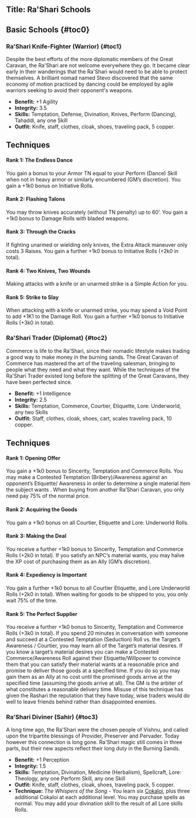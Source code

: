 Title: Ra'Shari Schools
---
## <span>Basic Schools</span> {#toc0}

### <span>Ra'Shari Knife-Fighter (Warrior)</span> {#toc1}

Despite the best efforts of the more diplomatic members of the Great Caravan, the Ra'Shari are not welcome everywhere they go. It became clear early in their wanderings that the Ra'Shari would need to be able to protect themselves. A brilliant nomad named Stevo discovered that the same economy of motion practiced by dancing could be employed by agile warriors seeking to avoid their opponent's weapons.

- <strong>Benefit:</strong> +1 Agility
- <strong>Integrity:</strong> 3.5
- <strong>Skills:</strong> Temptation, Defense, Divination, Knives, Perform (Dancing), Tahaddi, any one Skill
- <strong>Outfit:</strong> Knife, staff, clothes, cloak, shoes, traveling pack, 5 copper.

## <strong>Techniques</strong>
#### Rank 1: The Endless Dance

You gain a bonus to your Armor TN equal to your Perform (Dance) Skill when not in heavy armor or similarly encumbered (GM’s discretion). You gain a +1k0 bonus on Initiative Rolls.
#### Rank 2: Flashing Talons

You may throw knives accurately (without TN penalty) up to 60’. You gain a +1k0 bonus to Damage Rolls with bladed weapons.
#### Rank 3: Through the Cracks

If fighting unarmed or wielding only knives, the Extra Attack maneuver only costs 3 Raises. You gain a further +1k0 bonus to Initiative Rolls (+2k0 in total).
#### Rank 4: Two Knives, Two Wounds

Making attacks with a knife or an unarmed strike is a Simple Action for you.
#### Rank 5: Strike to Slay

When attacking with a knife or unarmed strike, you may spend a Void Point to add +1K1 to the Damage Roll. You gain a further +1k0 bonus to Initiative Rolls (+3k0 in total).
### <span>Ra'Shari Trader (Diplomat)</span> {#toc2}

Commerce is life to the Ra'Shari, since their nomadic lifestyle makes trading a good way to make money in the burning sands. The Great Caravan of Commerce has mastered the art of the traveling salesman, bringing to people what they need and what they want. While the techniques of the Ra'Shari Trader existed long before the splitting of the Great Caravans, they have been perfected since.

- <strong>Benefit:</strong> +1 Intelligence
- <strong>Integrity:</strong> 2.5
- <strong>Skills:</strong> Temptation, Commerce, Courtier, Etiquette, Lore: Underworld, any two Skills
- <strong>Outfit:</strong> Staff, clothes, cloak, shoes, cart, scales traveling pack, 10 copper.

## <strong>Techniques</strong>
#### Rank 1: Opening Offer

You gain a +1k0 bonus to Sincerity, Temptation and Commerce Rolls. You may make a Contested Temptation (Bribery)/Awareness against an opponent’s Etiquette/ Awareness in order to determine a single material item the subject wants . When buying from another Ra’Shari Caravan, you only need pay 75% of the normal price.
#### Rank 2: Acquiring the Goods

You gain a +1k0 bonus on all Courtier, Etiquette and Lore: Underworld Rolls.
#### Rank 3: Making the Deal

You receive a further +1k0 bonus to Sincerity, Temptation and Commerce Rolls (+2k0 in total). If you satisfy an NPC’s material wants, you may halve the XP cost of purchasing them as an Ally (GM’s discretion).
#### Rank 4: Expediency is Important

You gain a further +1k0 bonus to all Courtier Etiquette, and Lore Underworld Rolls (+2k0 in total). When waiting for goods to be shipped to you, you only wait 75% of the time.
#### Rank 5: The Perfect Supplier

You receive a further +1k0 bonus to Sincerity, Temptation and Commerce Rolls (+3k0 in total). If you spend 20 minutes in conversation with someone and succeed at a Contested Temptation (Seduction) Roll vs. the Target’s Awareness / Courtier, you may learn all of the Target’s material desires. If you know a target’s material desires you can make a Contested Commerce/Awareness Roll against their Etiquette/Willpower to convince them that you can satisfy their material wants at a reasonable price and promise to deliver those goods at a specified time. If you do so you may gain them as an Ally at no cost until the promised goods arrive at the specified time (assuming the goods arrive at all). The GM is the arbiter of what constitutes a reasonable delivery time. Misuse of this technique has given the Rashari the reputation that they have today, wise traders would do well to leave friends behind rather than disappointed enemies.
### <span>Ra'Shari Diviner (Sahir)</span> {#toc3}

A long time ago, the Ra'Shari were the chosen people of Vishnu, and called upon the tripartite blessings of Provider, Preserver and Pervader. Today however this connection is long gone. Ra'Shari magic still comes in three parts, but their new aspects reflect their long duty in the Burning Sands.

- <strong>Benefit:</strong> +1 Perception
- <strong>Integrity:</strong> 1.5
- <strong>Skills:</strong> Temptation, Divination, Medicine (Herbalism), Spellcraft, Lore: Theology, any one Perform Skill, any one Skill
- <strong>Outfit:</strong> Knife, staff, clothes, cloak, shoes, traveling pack, 5 copper.
- <strong>Technique:</strong> <em>The Whispers of the Song</em> - You learn six <a href="/cokaloi">Cokaloi</a>, plus three additional Cokaloi at each additional level. You may purchase spells as normal. You may add your divination skill to the result of all Lore skills Rolls.

